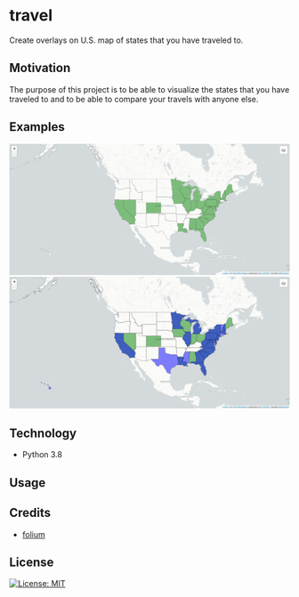 # travel
Create overlays on U.S. map of states that you have traveled to.

## Motivation
The purpose of this project is to be able to visualize the states that you have traveled to and to be able to compare your travels with anyone else. 

## Examples
![text](https://github.com/dcribb19/travel/blob/master/examples/travel_dc.png '1 Person')
![text](https://github.com/dcribb19/travel/blob/master/examples/travel_dc_j.png 'Comparing 2 People')


## Technology
- Python 3.8

## Usage


## Credits
- [folium](https://python-visualization.github.io/folium/)

## License
[![License: MIT](https://img.shields.io/badge/License-MIT-yellow.svg)](https://opensource.org/licenses/MIT)